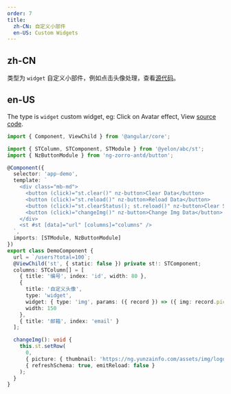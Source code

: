 ```yaml
---
order: 7
title:
  zh-CN: 自定义小部件
  en-US: Custom Widgets
---
```


## zh-CN

类型为 `widget` 自定义小部件，例如点击头像处理，查看[源代码](https://github.com/hbyunzai/yelon/blob/master/src/app/shared/st-widget/img.ts)。

## en-US

The type is `widget` custom widget, eg: Click on Avatar effect, View [source code](https://github.com/hbyunzai/yelon/blob/master/src/app/shared/st-widget/img.ts).

```ts
import { Component, ViewChild } from '@angular/core';

import { STColumn, STComponent, STModule } from '@yelon/abc/st';
import { NzButtonModule } from 'ng-zorro-antd/button';

@Component({
  selector: 'app-demo',
  template: `
    <div class="mb-md">
      <button (click)="st.clear()" nz-button>Clear Data</button>
      <button (click)="st.reload()" nz-button>Reload Data</button>
      <button (click)="st.clearStatus(); st.reload()" nz-button>Clear Status</button>
      <button (click)="changeImg()" nz-button>Change Img Data</button>
    </div>
    <st #st [data]="url" [columns]="columns" />
  `,
  imports: [STModule, NzButtonModule]
})
export class DemoComponent {
  url = `/users?total=100`;
  @ViewChild('st', { static: false }) private st!: STComponent;
  columns: STColumn[] = [
    { title: '编号', index: 'id', width: 80 },
    {
      title: '自定义头像',
      type: 'widget',
      widget: { type: 'img', params: ({ record }) => ({ img: record.picture.thumbnail }) },
      width: 150
    },
    { title: '邮箱', index: 'email' }
  ];

  changeImg(): void {
    this.st.setRow(
      0,
      { picture: { thumbnail: 'https://ng.yunzainfo.com/assets/img/logo-color.svg' } },
      { refreshSchema: true, emitReload: false }
    );
  }
}
```
